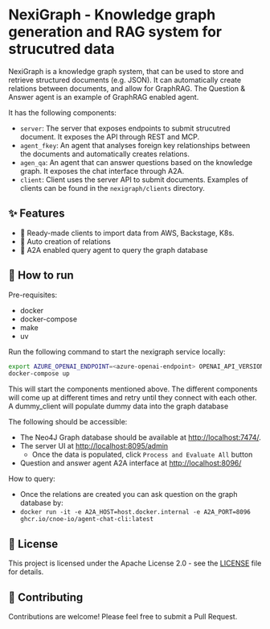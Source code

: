 # NexiGraph - Knowledge graph generation and RAG system for strucutred data

NexiGraph is a knowledge graph system, that can be used to store and retrieve structured documents (e.g. JSON). It can automatically create relations between documents, and allow for GraphRAG. The Question & Answer agent is an example of GraphRAG enabled agent.

It has the following components:
 - `server`: The server that exposes endpoints to submit strucutred document. It exposes the API through REST and MCP.
 - `agent_fkey`: An agent that analyses foreign key relationships between the documents and automatically creates relations.
 - `agen_qa`: An agent that can answer questions based on the knowledge graph. It exposes the chat interface through A2A.
 - `client`: Client uses the server API to submit documents. Examples of clients can be found in the `nexigraph/clients` directory.

## ✨ Features

- 📂 Ready-made clients to import data from AWS, Backstage, K8s.
- 🔗 Auto creation of relations
- 💬 A2A enabled query agent to query the graph database

## 🚀  How to run

Pre-requisites:
 - docker
 - docker-compose
 - make
 - uv

Run the following command to start the nexigraph service locally:

```bash
export AZURE_OPENAI_ENDPOINT=<azure-openai-endpoint> OPENAI_API_VERSION=<azure-openai-version> AZURE_OPENAI_API_KEY=<azure-openai-token>
docker-compose up
```

This will start the components mentioned above. The different components will come up at different times and retry until they connect with each other.
A dummy_client will populate dummy data into the graph database

The following should be accessible:
  - The Neo4J Graph database should be available at [http://localhost:7474/](http://localhost:7474/). 
  - The server UI at [http://localhost:8095/admin](http://localhost:8095/admin)
    - Once the data is populated, click `Process and Evaluate All` button
  - Question and answer agent A2A interface at [http://localhost:8096/](http://localhost:8096/.well-known/agent.json)

How to query:
 - Once the relations are created you can ask question on the graph database by:
 - `docker run -it -e A2A_HOST=host.docker.internal -e A2A_PORT=8096 ghcr.io/cnoe-io/agent-chat-cli:latest`


## 📄 License

This project is licensed under the Apache License 2.0 - see the [LICENSE](LICENSE) file for details.

## 👥 Contributing

Contributions are welcome! Please feel free to submit a Pull Request.